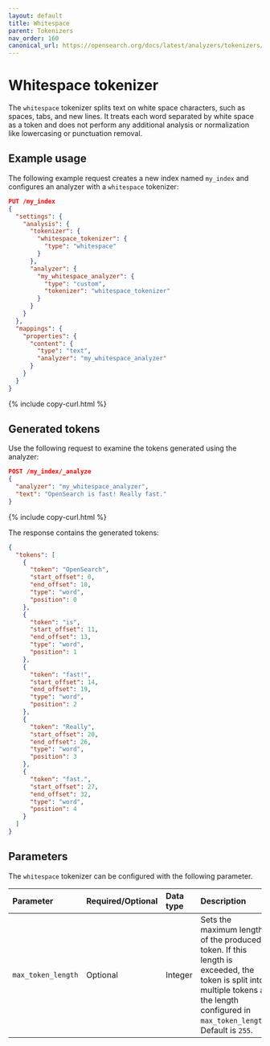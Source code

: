```yaml
---
layout: default
title: Whitespace
parent: Tokenizers
nav_order: 160
canonical_url: https://opensearch.org/docs/latest/analyzers/tokenizers/whitespace/
---
```


# Whitespace tokenizer

The `whitespace` tokenizer splits text on white space characters, such as spaces, tabs, and new lines. It treats each word separated by white space as a token and does not perform any additional analysis or normalization like lowercasing or punctuation removal.

## Example usage

The following example request creates a new index named `my_index` and configures an analyzer with a `whitespace` tokenizer:

```json
PUT /my_index
{
  "settings": {
    "analysis": {
      "tokenizer": {
        "whitespace_tokenizer": {
          "type": "whitespace"
        }
      },
      "analyzer": {
        "my_whitespace_analyzer": {
          "type": "custom",
          "tokenizer": "whitespace_tokenizer"
        }
      }
    }
  },
  "mappings": {
    "properties": {
      "content": {
        "type": "text",
        "analyzer": "my_whitespace_analyzer"
      }
    }
  }
}
```
{% include copy-curl.html %}

## Generated tokens

Use the following request to examine the tokens generated using the analyzer:

```json
POST /my_index/_analyze
{
  "analyzer": "my_whitespace_analyzer",
  "text": "OpenSearch is fast! Really fast."
}
```
{% include copy-curl.html %}

The response contains the generated tokens:

```json
{
  "tokens": [
    {
      "token": "OpenSearch",
      "start_offset": 0,
      "end_offset": 10,
      "type": "word",
      "position": 0
    },
    {
      "token": "is",
      "start_offset": 11,
      "end_offset": 13,
      "type": "word",
      "position": 1
    },
    {
      "token": "fast!",
      "start_offset": 14,
      "end_offset": 19,
      "type": "word",
      "position": 2
    },
    {
      "token": "Really",
      "start_offset": 20,
      "end_offset": 26,
      "type": "word",
      "position": 3
    },
    {
      "token": "fast.",
      "start_offset": 27,
      "end_offset": 32,
      "type": "word",
      "position": 4
    }
  ]
}
```

## Parameters

The `whitespace` tokenizer can be configured with the following parameter.

Parameter | Required/Optional | Data type | Description
:--- | :--- | :--- | :--- 
`max_token_length` | Optional | Integer |  Sets the maximum length of the produced token. If this length is exceeded, the token is split into multiple tokens at the length configured in `max_token_length`. Default is `255`.

